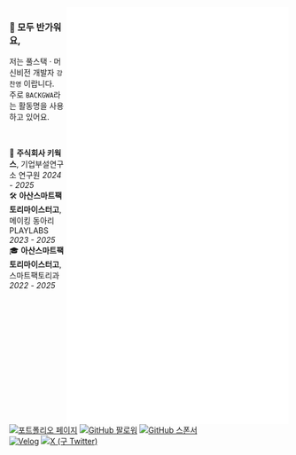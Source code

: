 <!-- 대표 이미지
<img width="100%" alt="Banner" src="https://github.com/user-attachments/assets/ed3bcd7d-b94d-439c-acdd-9cb92224be45" />
-->

<!-- 깃허브 메트릭 -->
<img align="right" width="400" src="./attachments/metrics.svg">

<!-- 인삿말 -->
### 👋 모두 반가워요,
저는 <span title="웹 표준을 바탕으로 한 프론트엔드 개발과 다양한 백엔드 환경에서 안정적이고 효율적인 서비스를 설계하고 운영할 수 있어요.">풀스택</span> · <span title="머신비전과 AI/ML 기술을 활용해 영상 처리, 분석, 객체 인식 파이프라인을 설계하고 최적화할 수 있어요.">머신비전</span> <span title="개발 뿐만 아니라, UI/UX 디자인, 하드웨어 설계 등 다양한 분야에서 프로젝트를 기획하고 구현할 수 있어요.">개발자 `강찬영`</span> 이랍니다.  
주로 `BACKGWA`라는 활동명을 사용하고 있어요.

<br>

<!-- 경험 -->
<span title="머신비전부터 시작해서, 많은 기술을 경험했어요. 좋은 제품을 위해서 심혈을 기울여야했고, 창의적인 프로젝트를 구현하는데 다양한 기술을 배워야했어요.">💼 **주식회사 키웍스**, 기업부설연구소 연구원 <i>2024 - 2025</i></span>  
<span title="제가 창립한 동아리이자, 지금까지 학생들이 자신의 꿈을 펼치고 있는 동아리이에요. 직접 설계부터 프로그래밍까지 학생들의 창의력을 실물로 구현할 수 있는 동아리이죠. 작게 시작했지만, 인기가 너무 많아져 면접까지 필요한 동아리가 되었어요.">🛠️ **아산스마트팩토리마이스터고**, 메이킹 동아리 PLAYLABS <i>2023 - 2025</i></span>  
<span title="기본적인 프로그래밍부터 IoT/AI와 더불어 하드웨어를 다루고 설계까지 배울 수 있어, 진짜 마이스터가 될 수 있는 학교였어요.">🎓 **아산스마트팩토리마이스터고**, 스마트팩토리과 <i>2022 - 2025</i></span>  
<br><!-- 📖 제가 궁금해지셨다면, [이 곳]()을 눌러보세요! -->

[![포트폴리오 페이지](https://img.shields.io/badge/Portfolio-backgwa.kro.kr-white?style=flat)](https://backgwa.kro.kr)
[![GitHub 팔로워](https://img.shields.io/github/followers/backgwa?style=social)](https://github.com/backgwa)
[![GitHub 스폰서](https://img.shields.io/badge/Sponsor-GitHub_Sponsors-white?style=flat)](https://github.com/sponsors/backgwa)  
[![Velog](http://img.shields.io/badge/-Velog-20c997?style=flat&link=https://velog.io/@backgwa)](https://velog.io/@backgwa)
[![X (구 Twitter)](https://img.shields.io/twitter/follow/backgwa?style=social)](https://x.com/backgwa)
